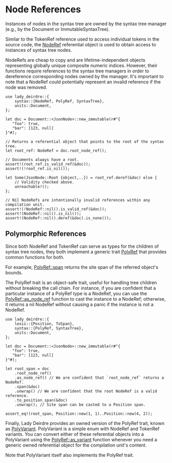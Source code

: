 <!------------------------------------------------------------------------------
  This file is a part of the "Lady Deirdre" work,
  a compiler front-end foundation technology.

  This work is proprietary software with source-available code.

  To copy, use, distribute, and contribute to this work, you must agree to
  the terms of the General License Agreement:

  https://github.com/Eliah-Lakhin/lady-deirdre/blob/master/EULA.md.

  The agreement grants you a Commercial-Limited License that gives you
  the right to use my work in non-commercial and limited commercial products
  with a total gross revenue cap. To remove this commercial limit for one of
  your products, you must acquire an Unrestricted Commercial License.

  If you contribute to the source code, documentation, or related materials
  of this work, you must assign these changes to me. Contributions are
  governed by the "Derivative Work" section of the General License
  Agreement.

  Copying the work in parts is strictly forbidden, except as permitted under
  the terms of the General License Agreement.

  If you do not or cannot agree to the terms of this Agreement,
  do not use this work.

  This work is provided "as is" without any warranties, express or implied,
  except to the extent that such disclaimers are held to be legally invalid.

  Copyright (c) 2024 Ilya Lakhin (Илья Александрович Лахин).
  All rights reserved.
------------------------------------------------------------------------------->

# Node References

Instances of nodes in the syntax tree are owned by the syntax tree manager
(e.g., by the Document or ImmutableSyntaxTree).

Similar to the TokenRef reference used to access individual tokens in the source
code,
the [NodeRef](https://docs.rs/lady-deirdre/2.0.1/lady_deirdre/syntax/struct.NodeRef.html)
referential object is used to obtain access to instances of syntax tree nodes.

NodeRefs are cheap to copy and are lifetime-independent objects representing
globally unique composite numeric indices. However, their functions require
references to the syntax tree managers in order to dereference corresponding
nodes owned by the manager. It's important to note that a NodeRef could
potentially represent an invalid reference if the node was removed.

```rust,noplayground
use lady_deirdre::{
    syntax::{NodeRef, PolyRef, SyntaxTree},
    units::Document,
};

let doc = Document::<JsonNode>::new_immutable(r#"{
   "foo": true,
   "bar": [123, null]
}"#);

// Returns a referential object that points to the root of the syntax tree.
let root_ref: NodeRef = doc.root_node_ref();

// Documents always have a root.
assert!(root_ref.is_valid_ref(&doc));
assert!(!root_ref.is_nil());

let Some(JsonNode::Root {object,..}) = root_ref.deref(&doc) else {
    // Validity checked above.
    unreachable!();
};

// Nil NodeRefs are intentionally invalid references within any compilation unit.
assert!(!NodeRef::nil().is_valid_ref(&doc));
assert!(NodeRef::nil().is_nil());
assert!(NodeRef::nil().deref(&doc).is_none());
```

## Polymorphic References

Since both NodeRef and TokenRef can serve as types for the children of syntax
tree nodes, they both implement a generic
trait [PolyRef](https://docs.rs/lady-deirdre/2.0.1/lady_deirdre/syntax/trait.PolyRef.html)
that provides common functions for both.

For example,
[PolyRef::span](https://docs.rs/lady-deirdre/2.0.1/lady_deirdre/syntax/trait.PolyRef.html#tymethod.span)
returns the site span of the referred object's bounds.

The PolyRef trait is an object-safe trait, useful for handling tree children
without breaking the call chain. For instance, if you are confident that a
particular instance of a PolyRef type is a NodeRef, you can use
the [PolyRef::as_node_ref](https://docs.rs/lady-deirdre/2.0.1/lady_deirdre/syntax/trait.PolyRef.html#tymethod.as_node_ref)
function to cast the instance to a NodeRef; otherwise, it returns a nil NodeRef
without causing a panic if the instance is not a NodeRef.

```rust,noplayground
use lady_deirdre::{
    lexis::{Position, ToSpan},
    syntax::{PolyRef, SyntaxTree},
    units::Document,
};

let doc = Document::<JsonNode>::new_immutable(r#"{
   "foo": true,
   "bar": [123, null]
}"#);

let root_span = doc
    .root_node_ref()
    .as_node_ref() // We are confident that `root_node_ref` returns a NodeRef.
    .span(&doc)
    .unwrap() // We are confident that the root NodeRef is a valid reference.
    .to_position_span(&doc)
    .unwrap(); // Site span can be casted to a Position span.

assert_eq!(root_span, Position::new(1, 1)..Position::new(4, 2));
```

Finally, Lady Deirdre provides an owned version of the PolyRef trait, known
as [PolyVariant](https://docs.rs/lady-deirdre/2.0.1/lady_deirdre/syntax/enum.PolyVariant.html).
PolyVariant is a simple enum with NodeRef and TokenRef variants. You can convert
either of these referential objects into a PolyVariant using
the [PolyRef::as_variant](https://docs.rs/lady-deirdre/2.0.1/lady_deirdre/syntax/trait.PolyRef.html#tymethod.as_variant)
function whenever you need a generic owned referential object for the
compilation unit's content.

Note that PolyVariant itself also implements the PolyRef trait.
